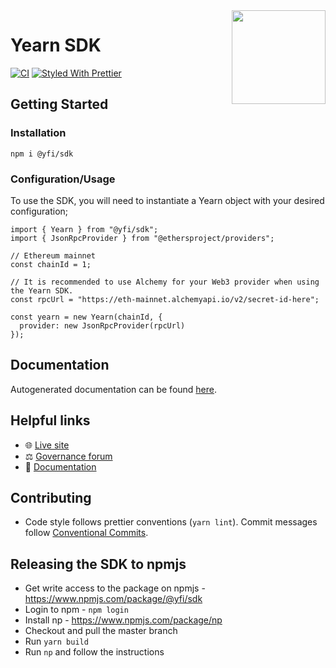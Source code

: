 <span>
    <img align="right" src="https://raw.githubusercontent.com/yearn/yearn-sdk/master/.github/media/sdk.png" height="150" />
</span>

# Yearn SDK

[![CI](https://github.com/nymmrx/yearn-sdk/workflows/CI/badge.svg)](https://github.com/nymmrx/yearn-sdk/actions?query=workflow%3ACI)
[![Styled With Prettier](https://img.shields.io/badge/code_style-prettier-ff69b4.svg)](https://prettier.io/)

## Getting Started

### Installation

```
npm i @yfi/sdk
```

### Configuration/Usage

To use the SDK, you will need to instantiate a Yearn object with your desired configuration;

```
import { Yearn } from "@yfi/sdk";
import { JsonRpcProvider } from "@ethersproject/providers";

// Ethereum mainnet
const chainId = 1; 

// It is recommended to use Alchemy for your Web3 provider when using the Yearn SDK.
const rpcUrl = "https://eth-mainnet.alchemyapi.io/v2/secret-id-here";  

const yearn = new Yearn(chainId, {
  provider: new JsonRpcProvider(rpcUrl)
});
```

## Documentation

Autogenerated documentation can be found [here](https://yearn.github.io/yearn-sdk).

## Helpful links

- 🌐 [Live site](https://yearn.finance)
- ⚖️ [Governance forum](https://gov.yearn.finance)
- 📑 [Documentation](https://docs.yearn.finance)

## Contributing

- Code style follows prettier conventions (`yarn lint`). Commit messages follow [Conventional Commits](https://www.conventionalcommits.org/en/v1.0.0/).

## Releasing the SDK to npmjs

- Get write access to the package on npmjs - https://www.npmjs.com/package/@yfi/sdk
- Login to npm - `npm login`
- Install np - https://www.npmjs.com/package/np
- Checkout and pull the master branch
- Run `yarn build`
- Run `np` and follow the instructions
